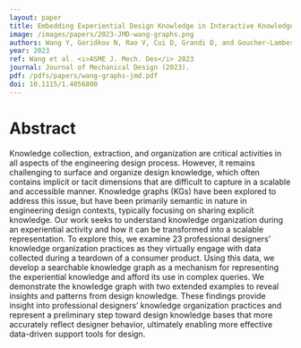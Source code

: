 ```yaml
---
layout: paper
title: Embedding Experiential Design Knowledge in Interactive Knowledge Graphs
image: /images/papers/2023-JMD-wang-graphs.png
authors: Wang Y, Goridkov N, Rao V, Cui D, Grandi D, and Goucher-Lambert K.
year: 2023
ref: Wang et al. <i>ASME J. Mech. Des</i> 2023
journal: Journal of Mechanical Design (2023).
pdf: /pdfs/papers/wang-graphs-jmd.pdf
doi: 10.1115/1.4056800
---
```



# Abstract
Knowledge collection, extraction, and organization are critical activities in all aspects of the engineering design process. However, it remains challenging to surface and organize design knowledge, which often contains implicit or tacit dimensions that are difficult to capture in a scalable and accessible manner. Knowledge graphs (KGs) have been explored to address this issue, but have been primarily semantic in nature in engineering design contexts, typically focusing on sharing explicit knowledge. Our work seeks to understand knowledge organization during an experiential activity and how it can be transformed into a scalable representation. To explore this, we examine 23 professional designers’ knowledge organization practices as they virtually engage with data collected during a teardown of a consumer product. Using this data, we develop a searchable knowledge graph as a mechanism for representing the experiential knowledge and afford its use in complex queries. We demonstrate the knowledge graph with two extended examples to reveal insights and patterns from design knowledge. These findings provide insight into professional designers’ knowledge organization practices and represent a preliminary step toward design knowledge bases that more accurately reflect designer behavior, ultimately enabling more effective data-driven support tools for design.
